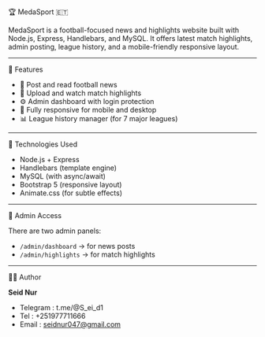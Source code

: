 🏆 MedaSport 🇪🇹

MedaSport is a football-focused news and highlights website built with Node.js, Express, Handlebars, and MySQL. It offers latest match highlights, admin posting, league history, and a mobile-friendly responsive layout.

---

🔧 Features

- 📰 Post and read football news
- 🎥 Upload and watch match highlights
- ⚙️ Admin dashboard with login protection
- 📱 Fully responsive for mobile and desktop
- 📊 League history manager (for 7 major leagues)

---

🚀 Technologies Used

- Node.js + Express
- Handlebars (template engine)
- MySQL (with async/await)
- Bootstrap 5 (responsive layout)
- Animate.css (for subtle effects)
  
---

🤖 Admin Access

There are two admin panels:

- `/admin/dashboard` → for news posts
- `/admin/highlights` → for match highlights

---

🧑‍💻 Author

**Seid Nur**
- Telegram : t.me/@S_ei_d1
- Tel : +251977711666
- Email : seidnur047@gmail.com
